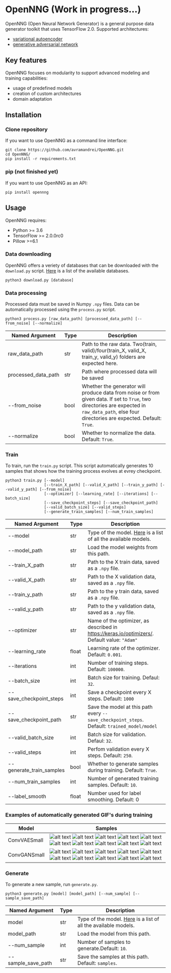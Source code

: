 # OpenNNG (Work in progress...)

OpenNNG (Open Neural Network Generator) is a general purpose data generator toolkit that uses TensorFlow 2.0. Supported architectures:

- [variational autoencoder](https://arxiv.org/abs/1312.6114)
- [generative adversarial network](https://arxiv.org/abs/1406.2661)

## Key features

OpenNNG focuses on modularity to support advanced modeling and training capabilities:

 - usage of predefined models
 - creation of custom architectures
 - domain adaptation
 
## Installation

### Clone repository

If you want to use OpenNNG as a command line interface:

```
git clone https://github.com/avramandrei/OpenNNG.git
cd OpenNNG/
pip install -r requirements.txt
```

### pip (not finished yet)

If you want to use OpenNNG as an API:

```
pip install opennng
```

## Usage

OpenNNG requires:
 - Python >= 3.6
 - TensorFlow >= 2.0.0rc0
 - Pillow >=6.1
 
### Data downloading

OpenNNG offers a veriety of databases that can be downloaded with the `download.py` script. [Here](docs/databases.md) is a list of the available databases.

```
python3 download.py [database]
```
 
### Data processing

Processed data must be saved in Numpy `.npy` files. Data can be automatically processed using the `process.py` script. 

```
python3 process.py [raw_data_path] [processed_data_path] [--from_noise] [--normalize]
```

|  Named Argument | Type | Description |
| -------------------- | --- | -- |
| raw_data_path | str | Path to the raw data. Two(train, valid)/four(train_X, valid_X, train_y, valid_y) folders are expected here. |
| processed_data_path | str | Path where processed data will be saved |
| --from_noise | bool | Whether the generator will produce data from noise or from given data. If set to `True`, two directories are expected in `raw_data_path`, else four directories are expected. Default: `True`. |
| --normalize | bool | Whether to normalize the data. Default: `True`. |

### Train

To train, run the `train.py` script. This script automatically generates 10 samples that shows how the training process evolves at evrey checkpoint.

```
python3 train.py [--model] 
                 [--train_X_path] [--valid_X_path] [--train_y_path] [--valid_y_path] [--from_noise] 
                 [--optimizer] [--learning_rate] [--iterations] [--batch_size] 
                 [--save_checkpoint_steps] [--save_checkpoint_path]
                 [--valid_batch_size] [--valid_steps] 
                 [--generate_train_samples] [--num_train_samples]
```

|  Named Argument | Type | Description |
| --- | --- | -- |
| --model | str | Type of the model. [Here](docs/models.md) is a list of all the available models. |
| --model_path | str | Load the model weights from this path. |
| --train_X_path | str | Path to the X train data, saved as a `.npy` file. |
| --valid_X_path | str | Path to the X validation data, saved as a `.npy` file. |
| --train_y_path | str | Path to the y train data, saved as a `.npy` file. |
| --valid_y_path | str | Path to the y validation data, saved as a `.npy` file. |
| --optimizer | str | Name of the optimizer, as described in https://keras.io/optimizers/. Default value: `"Adam"` |
| --learning_rate | float | Learning rate of the optimizer. Default: `0.001`. |
| --iterations | int | Number of training steps. Default: `100000`. |
| --batch_size | int | Batch size for training. Defaul: `32`. |
| --save_checkpoint_steps | int | Save a checkpoint every X steps. Default: `1000` |
| --save_checkpoint_path | str | Save the model at this path every `--save_checkpoint_steps`. Default: `trained_model/model` |
| --valid_batch_size | int | Batch size for validation. Defaul: `32`. |
| --valid_steps | int | Perfom validation every X steps. Default: `250`. |
| --generate_train_samples | bool | Whether to generate samples during training. Default: `True`. |
| --num_train_samples | int | Number of generated training samples. Default: `10`. |
| --label_smooth | float | Number used for label smoothing. Default: 0 |

### Examples of automatically generated GIF's during training

| Model | Samples |
| --- | --- |
| ConvVAESmall | ![alt text](https://github.com/avramandrei/OpenNNG/blob/master/examples/train_samples/conv_vae/train_sameple_1.gif?raw=true) ![alt text](https://github.com/avramandrei/OpenNNG/blob/master/examples/train_samples/conv_vae/train_sameple_2.gif?raw=true) ![alt text](https://github.com/avramandrei/OpenNNG/blob/master/examples/train_samples/conv_vae/train_sameple_3.gif?raw=true) ![alt text](https://github.com/avramandrei/OpenNNG/blob/master/examples/train_samples/conv_vae/train_sameple_4.gif?raw=true) ![alt text](https://github.com/avramandrei/OpenNNG/blob/master/examples/train_samples/conv_vae/train_sameple_5.gif?raw=true) ![alt text](https://github.com/avramandrei/OpenNNG/blob/master/examples/train_samples/conv_vae/train_sameple_6.gif?raw=true) ![alt text](https://github.com/avramandrei/OpenNNG/blob/master/examples/train_samples/conv_vae/train_sameple_7.gif?raw=true) ![alt text](https://github.com/avramandrei/OpenNNG/blob/master/examples/train_samples/conv_vae/train_sameple_8.gif?raw=true) ![alt text](https://github.com/avramandrei/OpenNNG/blob/master/examples/train_samples/conv_vae/train_sameple_9.gif?raw=true) ![alt text](https://github.com/avramandrei/OpenNNG/blob/master/examples/train_samples/conv_vae/train_sameple_10.gif?raw=true) |
| ConvGANSmall | ![alt text](https://github.com/avramandrei/OpenNNG/blob/master/examples/train_samples/conv_gan/train_sameple_1.gif) ![alt text](https://github.com/avramandrei/OpenNNG/blob/master/examples/train_samples/conv_gan/train_sameple_2.gif) ![alt text](https://github.com/avramandrei/OpenNNG/blob/master/examples/train_samples/conv_gan/train_sameple_3.gif) ![alt text](https://github.com/avramandrei/OpenNNG/blob/master/examples/train_samples/conv_gan/train_sameple_4.gif) ![alt text](https://github.com/avramandrei/OpenNNG/blob/master/examples/train_samples/conv_gan/train_sameple_5.gif) ![alt text](https://github.com/avramandrei/OpenNNG/blob/master/examples/train_samples/conv_gan/train_sameple_6.gif) ![alt text](https://github.com/avramandrei/OpenNNG/blob/master/examples/train_samples/conv_gan/train_sameple_7.gif) ![alt text](https://github.com/avramandrei/OpenNNG/blob/master/examples/train_samples/conv_gan/train_sameple_8.gif) ![alt text](https://github.com/avramandrei/OpenNNG/blob/master/examples/train_samples/conv_gan/train_sameple_9.gif) ![alt text](https://github.com/avramandrei/OpenNNG/blob/master/examples/train_samples/conv_gan/train_sameple_10.gif) |


### Generate

To generate a new sample, run `generate.py`.

```
python3 generate.py [model] [model_path] [--num_sample] [--sample_save_path]
```

|  Named Argument | Type | Description |
| --- | --- | -- |
| model | str | Type of the model. [Here](docs/models.md) is a list of all the available models. |
| model_path | str | Load the model from this path. |
| --num_sample | int | Number of samples to generate.Default: `10`. |
| --sample_save_path | str | Save the samples at this path. Default: `samples`. |



